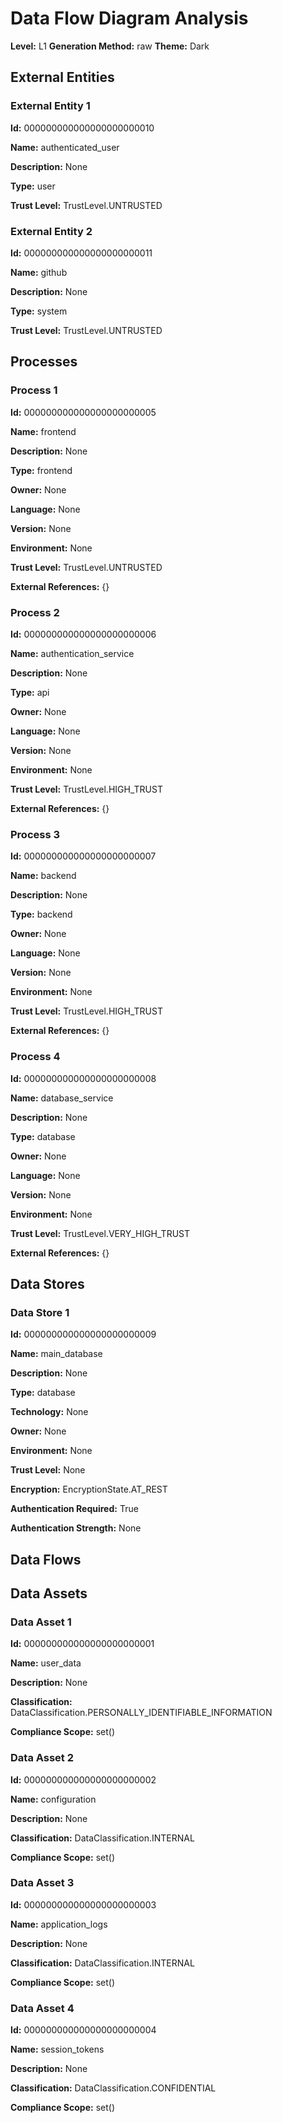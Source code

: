 # Data Flow Diagram Analysis

**Level:** L1
**Generation Method:** raw
**Theme:** Dark

## External Entities

### External Entity 1

**Id:** 000000000000000000000010

**Name:** authenticated_user

**Description:** None

**Type:** user

**Trust Level:** TrustLevel.UNTRUSTED

### External Entity 2

**Id:** 000000000000000000000011

**Name:** github

**Description:** None

**Type:** system

**Trust Level:** TrustLevel.UNTRUSTED

## Processes

### Process 1

**Id:** 000000000000000000000005

**Name:** frontend

**Description:** None

**Type:** frontend

**Owner:** None

**Language:** None

**Version:** None

**Environment:** None

**Trust Level:** TrustLevel.UNTRUSTED

**External References:** {}

### Process 2

**Id:** 000000000000000000000006

**Name:** authentication_service

**Description:** None

**Type:** api

**Owner:** None

**Language:** None

**Version:** None

**Environment:** None

**Trust Level:** TrustLevel.HIGH_TRUST

**External References:** {}

### Process 3

**Id:** 000000000000000000000007

**Name:** backend

**Description:** None

**Type:** backend

**Owner:** None

**Language:** None

**Version:** None

**Environment:** None

**Trust Level:** TrustLevel.HIGH_TRUST

**External References:** {}

### Process 4

**Id:** 000000000000000000000008

**Name:** database_service

**Description:** None

**Type:** database

**Owner:** None

**Language:** None

**Version:** None

**Environment:** None

**Trust Level:** TrustLevel.VERY_HIGH_TRUST

**External References:** {}

## Data Stores

### Data Store 1

**Id:** 000000000000000000000009

**Name:** main_database

**Description:** None

**Type:** database

**Technology:** None

**Owner:** None

**Environment:** None

**Trust Level:** None

**Encryption:** EncryptionState.AT_REST

**Authentication Required:** True

**Authentication Strength:** None

## Data Flows

## Data Assets

### Data Asset 1

**Id:** 000000000000000000000001

**Name:** user_data

**Description:** None

**Classification:** DataClassification.PERSONALLY_IDENTIFIABLE_INFORMATION

**Compliance Scope:** set()

### Data Asset 2

**Id:** 000000000000000000000002

**Name:** configuration

**Description:** None

**Classification:** DataClassification.INTERNAL

**Compliance Scope:** set()

### Data Asset 3

**Id:** 000000000000000000000003

**Name:** application_logs

**Description:** None

**Classification:** DataClassification.INTERNAL

**Compliance Scope:** set()

### Data Asset 4

**Id:** 000000000000000000000004

**Name:** session_tokens

**Description:** None

**Classification:** DataClassification.CONFIDENTIAL

**Compliance Scope:** set()

